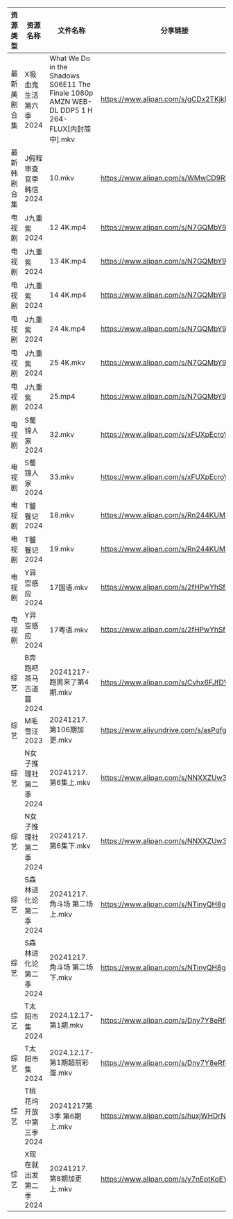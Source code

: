 | 资源类型   | 资源名称           | 文件名称                                                                                      | 分享链接                                      | 更新时间                |
| ------ | -------------- | ----------------------------------------------------------------------------------------- | ----------------------------------------- | ------------------- |
| 最新美剧合集 | X吸血鬼生活第六季2024  | What We Do in the Shadows S06E11 The Finale 1080p AMZN WEB-DL DDP5 1 H 264-FLUX[内封简中].mkv | https://www.alipan.com/s/gCDx2TKjkNi      | 2024-12-17 16:06:49 |
| 最新韩剧合集 | J假释审查官李韩信2024  | 10.mkv                                                                                    | https://www.alipan.com/s/WMwCD9Rh4NK      | 2024-12-17 22:05:27 |
| 电视剧    | J九重紫2024       | 12 4K.mp4                                                                                 | https://www.alipan.com/s/N7GQMbY99Gt      | 2024-12-17 00:05:38 |
| 电视剧    | J九重紫2024       | 13 4K.mp4                                                                                 | https://www.alipan.com/s/N7GQMbY99Gt      | 2024-12-17 00:05:38 |
| 电视剧    | J九重紫2024       | 14 4K.mp4                                                                                 | https://www.alipan.com/s/N7GQMbY99Gt      | 2024-12-17 00:05:38 |
| 电视剧    | J九重紫2024       | 24 4k.mp4                                                                                 | https://www.alipan.com/s/N7GQMbY99Gt      | 2024-12-17 19:05:36 |
| 电视剧    | J九重紫2024       | 25 4K.mkv                                                                                 | https://www.alipan.com/s/N7GQMbY99Gt      | 2024-12-17 21:05:44 |
| 电视剧    | J九重紫2024       | 25.mp4                                                                                    | https://www.alipan.com/s/N7GQMbY99Gt      | 2024-12-17 20:05:37 |
| 电视剧    | S蜀锦人家2024      | 32.mkv                                                                                    | https://www.alipan.com/s/xFUXpEcroYn      | 2024-12-17 18:06:09 |
| 电视剧    | S蜀锦人家2024      | 33.mkv                                                                                    | https://www.alipan.com/s/xFUXpEcroYn      | 2024-12-17 18:06:08 |
| 电视剧    | T饕餮记2024       | 18.mkv                                                                                    | https://www.alipan.com/s/Rn244KUMhV7      | 2024-12-17 14:06:16 |
| 电视剧    | T饕餮记2024       | 19.mkv                                                                                    | https://www.alipan.com/s/Rn244KUMhV7      | 2024-12-17 14:06:16 |
| 电视剧    | Y异空感应2024      | 17国语.mkv                                                                                  | https://www.alipan.com/s/2fHPwYhSfPk      | 2024-12-17 21:06:34 |
| 电视剧    | Y异空感应2024      | 17粤语.mkv                                                                                  | https://www.alipan.com/s/2fHPwYhSfPk      | 2024-12-17 21:06:33 |
| 综艺     | B奔跑吧茶马古道篇2024  | 20241217- 跑男来了第4期.mkv                                                                     | https://www.alipan.com/s/Cvhx6FJfDYP      | 2024-12-17 20:06:37 |
| 综艺     | M毛雪汪2023       | 20241217.第106期加更.mkv                                                                      | https://www.aliyundrive.com/s/asPqfgPRqAg | 2024-12-17 14:07:01 |
| 综艺     | N女子推理社第二季2024  | 20241217.第6集上.mkv                                                                         | https://www.alipan.com/s/NNXXZUw3FNE      | 2024-12-17 14:07:26 |
| 综艺     | N女子推理社第二季2024  | 20241217.第6集下.mkv                                                                         | https://www.alipan.com/s/NNXXZUw3FNE      | 2024-12-17 14:07:25 |
| 综艺     | S森林进化论第二季2024  | 20241217.角斗场 第二场上.mkv                                                                     | https://www.alipan.com/s/NTinyQH8gfp      | 2024-12-17 14:07:46 |
| 综艺     | S森林进化论第二季2024  | 20241217.角斗场 第二场下.mkv                                                                     | https://www.alipan.com/s/NTinyQH8gfp      | 2024-12-17 14:07:46 |
| 综艺     | T太阳市集2024      | 2024.12.17-第1期.mkv                                                                        | https://www.alipan.com/s/Dny7Y8eRfii      | 2024-12-17 14:07:52 |
| 综艺     | T太阳市集2024      | 2024.12.17-第1期超前彩蛋.mkv                                                                    | https://www.alipan.com/s/Dny7Y8eRfii      | 2024-12-17 14:07:51 |
| 综艺     | T桃花坞开放中第三季2024 | 20241217第3季 第6期上.mkv                                                                      | https://www.alipan.com/s/huxjWHDrNBn      | 2024-12-17 20:07:48 |
| 综艺     | X现在就出发第二季2024  | 20241217.第8期加更上.mkv                                                                       | https://www.alipan.com/s/y7nEptKoEYs      | 2024-12-17 14:08:15 |
